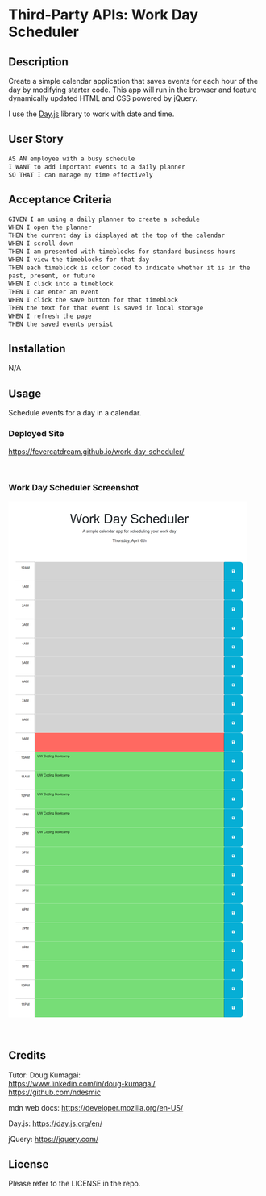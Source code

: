 # Third-Party APIs: Work Day Scheduler

## Description

Create a simple calendar application that saves events for each hour of the day by modifying starter code. This app will run in the browser and feature dynamically updated HTML and CSS powered by jQuery.

I use the [Day.js](https://day.js.org/en/) library to work with date and time.

## User Story

```
AS AN employee with a busy schedule
I WANT to add important events to a daily planner
SO THAT I can manage my time effectively
```

## Acceptance Criteria

```
GIVEN I am using a daily planner to create a schedule
WHEN I open the planner
THEN the current day is displayed at the top of the calendar
WHEN I scroll down
THEN I am presented with timeblocks for standard business hours
WHEN I view the timeblocks for that day
THEN each timeblock is color coded to indicate whether it is in the past, present, or future
WHEN I click into a timeblock
THEN I can enter an event
WHEN I click the save button for that timeblock
THEN the text for that event is saved in local storage
WHEN I refresh the page
THEN the saved events persist
```
## Installation

N/A

## Usage

Schedule events for a day in a calendar.

### Deployed Site
https://fevercatdream.github.io/work-day-scheduler/

<br />

### Work Day Scheduler Screenshot
![Work Day Scheduler Screenshot](./Assets/work-day-scheduler-screenshot.png)

<br />

## Credits

Tutor: Doug Kumagai:
<br />
https://www.linkedin.com/in/doug-kumagai/
<br />
https://github.com/ndesmic


mdn web docs: https://developer.mozilla.org/en-US/

Day.js: https://day.js.org/en/

jQuery: https://jquery.com/


## License

Please refer to the LICENSE in the repo.